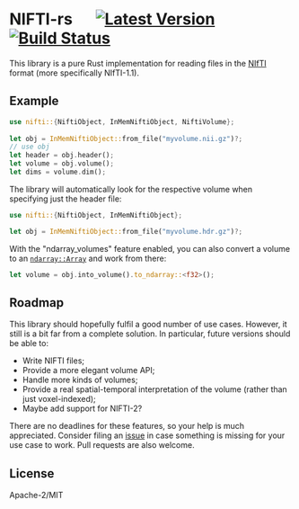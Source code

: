 # NIFTI-rs &emsp; [![Latest Version](https://img.shields.io/crates/v/nifti.svg)](https://crates.io/crates/nifti) [![Build Status](https://travis-ci.org/Enet4/nifti-rs.svg?branch=master)](https://travis-ci.org/Enet4/nifti-rs)

This library is a pure Rust implementation for reading files in the [NIfTI](https://nifti.nimh.nih.gov/nifti-1/) format (more specifically NIfTI-1.1).

## Example

```rust
use nifti::{NiftiObject, InMemNiftiObject, NiftiVolume};
 
let obj = InMemNiftiObject::from_file("myvolume.nii.gz")?;
// use obj
let header = obj.header();
let volume = obj.volume();
let dims = volume.dim();
```

The library will automatically look for the respective volume when
specifying just the header file:

```rust
use nifti::{NiftiObject, InMemNiftiObject};

let obj = InMemNiftiObject::from_file("myvolume.hdr.gz")?;
```

With the "ndarray_volumes" feature enabled, you can also convert a volume to an [`ndarray::Array`](https://docs.rs/ndarray/0.9.1/ndarray/index.html) and work from there:

```rust
let volume = obj.into_volume().to_ndarray::<f32>();
```

## Roadmap

This library should hopefully fulfil a good number of use cases. However, it still is a bit far
from a complete solution. In particular, future versions should be able to:

- Write NIFTI files;
- Provide a more elegant volume API;
- Handle more kinds of volumes;
- Provide a real spatial-temporal interpretation of the volume (rather than just voxel-indexed);
- Maybe add support for NIFTI-2?

There are no deadlines for these features, so your help is much appreciated. Consider filing an [issue](https://github.com/Enet4/nifti-rs/issues) in case something is missing for your use case to work. Pull requests are also welcome.

## License

Apache-2/MIT

